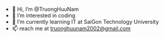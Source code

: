- 👋 Hi, I’m @TruongHuuNam
- 👀 I’m interested in coding 
- 🌱 I’m currently learning IT  at SaiGon Technology University
- 📫 reach me at truonghuunam2002@gmail.com


<!---
TruongHuuNam/TruongHuuNam is a ✨ special ✨ repository because its `README.md` (this file) appears on your GitHub profile.
You can click the Preview link to take a look at your changes.
--->
